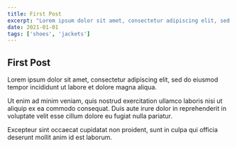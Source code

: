 ```yaml
---
title: First Post
excerpt: "Lorem ipsum dolor sit amet, consectetur adipiscing elit, sed do eiusmod tempor incididunt ut labore et dolore magna aliqua."
date: 2021-01-01
tags: ['shoes', 'jackets']
---
```

## First Post

Lorem ipsum dolor sit amet, consectetur adipiscing elit, sed do eiusmod tempor incididunt ut labore et dolore magna aliqua.

Ut enim ad minim veniam, quis nostrud exercitation ullamco laboris nisi ut aliquip ex ea commodo consequat. Duis aute irure dolor in reprehenderit in voluptate velit esse cillum dolore eu fugiat nulla pariatur.

Excepteur sint occaecat cupidatat non proident, sunt in culpa qui officia deserunt mollit anim id est laborum.